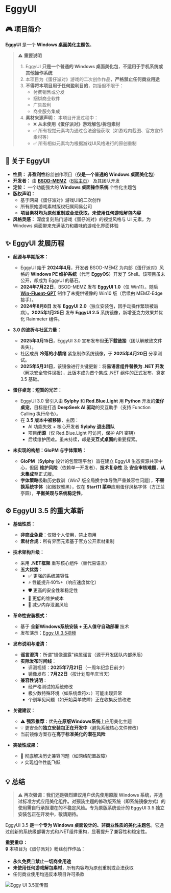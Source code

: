 ﻿# EggyUI

## 🎮 项目简介
**EggyUI** 是一个 **Windows 桌面美化主题包**。

> ⚠️ **重要说明**  
> 1. EggyUI **只是一个普通的 Windows 桌面美化包**，**不适用于手机系统或其他操作系统**  
> 2. 本项目为《蛋仔派对》游戏的二次创作作品，**严格禁止任何商业用途**  
> 3. **不得将本项目用于任何盈利目的**，包括但不限于：
>    - 付费销售或分发
>    - 捆绑商业软件
>    - 广告盈利
>    - 商业服务集成
> 4. **素材来源声明：** 本项目开发过程中：
>    - ❌ **从未使用《蛋仔派对》游戏解包/拆包素材**
>    - ✅ 所有视觉元素均为通过合法途径获取（如游戏内截图、官方宣传素材等）
>    - ✅ 所有相似元素均为根据游戏UI风格进行的原创重制

## 🌟 关于 EggyUI
*   **性质：** **非盈利性**粉丝创作项目（**仅是一个普通的 Windows 桌面美化包**）
*   **开发者：** 由 [**BSOD-MEMZ**](https://github.com/BSOD-MEMZ)（[B站主页](https://space.bilibili.com/1975308950)） 及其团队开发
*   **定位：** 一个功能强大的 **Windows 桌面操作系统** 个性化主题包
*   **版权声明：** 
    - 基于网易《蛋仔派对》游戏UI的二次创作
    - 所有原始游戏素材版权归属网易公司
    - **项目素材均为原创重制或合法获取，未使用任何游戏解包内容**
*   **风格灵感：** 深度复刻热门游戏《蛋仔派对》的视觉风格与 UI 元素，为 Windows 桌面带来充满活力和趣味的游戏化界面体验

## ✨ EggyUI 发展历程 

*   **起源与早期版本：**
    *   EggyUI 始于 **2024年4月**，开发者 BSOD-MEMZ 为内部《蛋仔派对》风格的 **Windows PE 维护系统**（代号 **EggyOS**）开发了 Shell。该项目虽未公开，却成为 EggyUI 的基石。
    *   **2024年7月22日**，BSOD-MEMZ 发布 **EggyUI 1.0**（仅 Win11）。随后 **[Win-Fluent-GPT](https://space.bilibili.com/1326423111)** 制作了未提供镜像的 Win10 版（后续由 MEMZ-Edge 接手）。
    *   **2024年8月8日** 发布 **EggyUI 2.0**（独立安装包，因手动操作繁琐被诟病）。**2025年1月25日** 发布 **EggyUI 2.5** 系统镜像，新增亚克力效果并优化 Rainmeter 组件。

*   **3.0 的波折与社区力量：**
    *   **2025年3月15日**，EggyUI 3.0 宣布发布但**无下载链接**（团队解散致文件丢失）。
    *   社区成员 **冷落的小情绪** 紧急制作系统镜像，于 **2025年4月20日** 分享测试。
    *   **2025年5月31日**，该镜像进行关键更新：将**易语言组件替换为 .NET 开发**（解决安全软件误报），此版本成为首个集成 .NET 组件的正式发布，奠定 3.5 基础。

*   **蛋仔桌宠：短暂的光芒：**
    *   EggyUI 3.0 曾引入由 **Sylphy** 和 **Red.Blue.Light** 用 **Python** 开发的**蛋仔桌宠**，目标是打造 **DeepSeek AI 驱动**的交互助手（支持 Function Calling 执行命令）。
    *   在 **3.5 版本中被移除**，主因：  
        *   AI 功能失效 + 核心开发者 **Sylphy 退出团队**  
        *   项目**闭源**（仅 Red.Blue.Light 可访问，保护 API 密钥）  
        *   后续维护困难。虽未持续，却是**交互式桌面**的重要探索。

*   **未实现的构想：GloPM 与字体策略：**
    *   **GloPM**（**Sylphy** 设计的包管理平台）旨在建立 EggyUI 生态资源共享中心，但因 **维护风险**（依赖单一开发者）、**技术复杂性** 及 **安全审核难题**，**从未集成**至正式版。
    *   **字体策略**吸取历史教训（Win7 版全局换字体导致严重兼容性问题），**不替换系统字体**（如微软雅黑），仅在 **Start11 菜单**应用蛋仔风格字体（方正兰亭圆），**平衡美观与系统稳定性**。

## ⚙️ EggyUI 3.5 的重大革新

*   **基础性质：**
    *   **非商业免费**：仅限个人使用，禁止商用
    *   **素材合规**：所有界面元素基于官方公开素材重制

*   **技术架构升级：**
    *   采用 **.NET框架** 重写核心组件（替代易语言）
    *   **五大优势**：
        - ✅ 更强的系统兼容性
        - ⚡ 性能提升40%+（响应速度优化）
        - 🛡️ 更高的安全性和稳定性
        - 🔧 更低的维护成本
        - 💾 减少内存泄漏风险

*   **革命性安装模式：**
    *   基于 **全新Windows系统安装 + 无人值守自动部署** 技术
    *   发布演示：[Eggy UI 3.5视频](https://www.bilibili.com/video/BV1kbgGz7Em1)

*   **发布说明与澄清：**
    *   **谣言澄清**：所谓"镜像泄露"纯属谣言（源于开发团队内部矛盾）
    *   **实际发布时间线**：
        - 评测视频：**2025年7月21日**（一周年纪念日前夕）
        - 镜像发布：**7月22日**（按计划周年庆当天）
    *   **兼容性说明**：
        - 经严格测试的系统修改
        - 极少数特殊环境（如系统盘符`X:`）可能出现异常
        - 个别罕见问题（如开始菜单故障）正在收集反馈改进

*   **关键建议：**
    *   ⚠️ **强烈推荐**：优先在**原版Windows系统**上应用美化主题
    *   💡 更安全的**独立安装包正在开发中**（避免系统核心文件修改）
    *   当前镜像方案存在**高于标准美化的潜在风险**

*   **突破性成果：**
    - 🚀 彻底解决历史兼容问题（如网络配置故障）
    - ⚡ 实现组件性能飞跃

## 💡 总结
> ⚠️ **再次强调：我们还是强烈建议用户优先使用原版 Windows 系统，并通过标准方式应用美化组件。对预装主题的修改版系统（即系统镜像方式）的使用需自行承担潜在的不稳定风险。专为原版系统设计的 EggyUI 3.5 独立安装包正在开发中，敬请期待。**

EggyUI 3.5 **是一个专为 Windows 桌面设计的、非商业性质的美化主题包**。它通过创新的系统级部署方式和.NET组件重构，显著提升了兼容性和稳定性。

**重要重申：**  
🔒 本项目为《蛋仔派对》粉丝创作作品：
- **永久免费**且**禁止一切商业用途**
- **未使用任何游戏解包素材**，所有内容均为原创重制或合法获取
- 任何商业使用均违反本项目许可条款

![Eggy UI 3.5宣传图](http://i0.hdslb.com/bfs/new_dyn/24cb54b93b1c9ef3ead8ea2d3ae2d2f31591761987.png "Eggy UI 3.5")